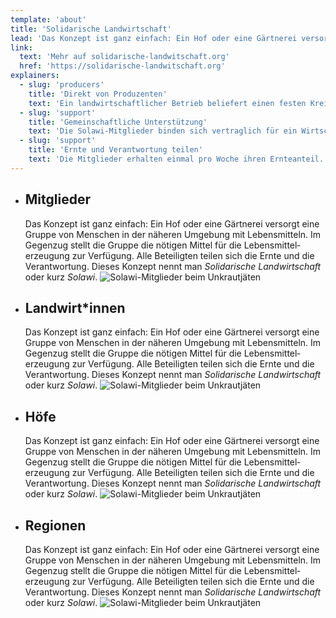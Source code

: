 ```yaml
---
template: 'about'
title: 'Solidarische Landwirtschaft'
lead: 'Das Konzept ist ganz einfach: Ein Hof oder eine Gärtnerei versorgt eine Gruppe von Menschen in der näheren Umgebung mit Lebensmitteln. Im Gegenzug stellt die Gruppe die nötigen Mittel für die Lebensmittel­erzeugung zur Verfügung. Alle Beteiligten teilen sich die Ernte und die Verantwortung.'
link:
  text: 'Mehr auf solidarische-landwitschaft.org'
  href: 'https://solidarische-landwitschaft.org'
explainers:
  - slug: 'producers'
    title: 'Direkt von Produzenten'
    text: 'Ein landwirtschaftlicher Betrieb beliefert einen festen Kreis von Solawi-Mitgliedern mit Lebensmitteln.'
  - slug: 'support'
    title: 'Gemeinschaftliche Unterstützung'
    text: 'Die Solawi-Mitglieder binden sich vertraglich für ein Wirtschaftsjahr und zahlen einen festen monatlichen Beitrag. Sie helfen außerdem bei Mitmachtagen auf dem Betrieb mit.'
  - slug: 'support'
    title: 'Ernte und Verantwortung teilen'
    text: 'Die Mitglieder erhalten einmal pro Woche ihren Ernteanteil. Der Ernteanteil besteht je nach Angebot und Jahreszeit aus Gemüße, Obst und manchmal auch aus verarbeiteten Produkten wie Saft, Brot oder Käse.'
---
```


- ## Mitglieder

  Das Konzept ist ganz einfach: Ein Hof oder eine Gärtnerei versorgt eine Gruppe von Menschen in der näheren Umgebung mit Lebensmitteln. Im Gegenzug stellt die Gruppe die nötigen Mittel für die Lebensmittel­erzeugung zur Verfügung. Alle Beteiligten teilen sich die Ernte und die Verantwortung. Dieses Konzept nennt man _Solidarische Landwirtschaft_ oder kurz _Solawi_.
  ![Solawi-Mitglieder beim Unkrautjäten](/img/about-members.jpg)

- ## Landwirt\*innen

  Das Konzept ist ganz einfach: Ein Hof oder eine Gärtnerei versorgt eine Gruppe von Menschen in der näheren Umgebung mit Lebensmitteln. Im Gegenzug stellt die Gruppe die nötigen Mittel für die Lebensmittel­erzeugung zur Verfügung. Alle Beteiligten teilen sich die Ernte und die Verantwortung. Dieses Konzept nennt man _Solidarische Landwirtschaft_ oder kurz _Solawi_.
  ![Solawi-Mitglieder beim Unkrautjäten](/img/about-members.jpg)

- ## Höfe

  Das Konzept ist ganz einfach: Ein Hof oder eine Gärtnerei versorgt eine Gruppe von Menschen in der näheren Umgebung mit Lebensmitteln. Im Gegenzug stellt die Gruppe die nötigen Mittel für die Lebensmittel­erzeugung zur Verfügung. Alle Beteiligten teilen sich die Ernte und die Verantwortung. Dieses Konzept nennt man _Solidarische Landwirtschaft_ oder kurz _Solawi_.
  ![Solawi-Mitglieder beim Unkrautjäten](/img/about-members.jpg)

- ## Regionen

  Das Konzept ist ganz einfach: Ein Hof oder eine Gärtnerei versorgt eine Gruppe von Menschen in der näheren Umgebung mit Lebensmitteln. Im Gegenzug stellt die Gruppe die nötigen Mittel für die Lebensmittel­erzeugung zur Verfügung. Alle Beteiligten teilen sich die Ernte und die Verantwortung. Dieses Konzept nennt man _Solidarische Landwirtschaft_ oder kurz _Solawi_.
  ![Solawi-Mitglieder beim Unkrautjäten](/img/about-members.jpg)
